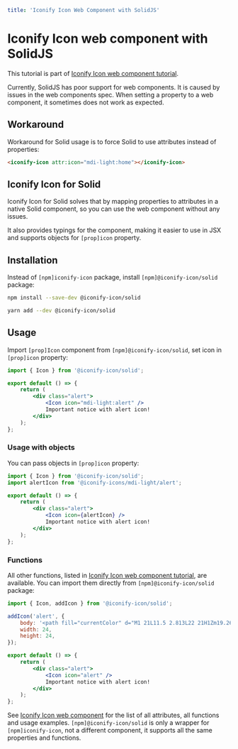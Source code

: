```yaml
title: 'Iconify Icon Web Component with SolidJS'
```

# Iconify Icon web component with SolidJS

This tutorial is part of [Iconify Icon web component tutorial](./index.md).

Currently, SolidJS has poor support for web components. It is caused by issues in the web components spec. When setting a property to a web component, it sometimes does not work as expected.

## Workaround

Workaround for Solid usage is to force Solid to use attributes instead of properties:

```html
<iconify-icon attr:icon="mdi-light:home"></iconify-icon>
```

## Iconify Icon for Solid

Iconify Icon for Solid solves that by mapping properties to attributes in a native Solid component, so you can use the web component without any issues.

It also provides typings for the component, making it easier to use in JSX and supports objects for `[prop]icon` property.

## Installation

Instead of `[npm]iconify-icon` package, install `[npm]@iconify-icon/solid` package:

```bash
npm install --save-dev @iconify-icon/solid
```

```bash
yarn add --dev @iconify-icon/solid
```

## Usage

Import `[prop]Icon` component from `[npm]@iconify-icon/solid`, set icon in `[prop]icon` property:

```jsx
import { Icon } from '@iconify-icon/solid';

export default () => {
	return (
		<div class="alert">
			<Icon icon="mdi-light:alert" />
			Important notice with alert icon!
		</div>
	);
};
```

### Usage with objects

You can pass objects in `[prop]icon` property:

```jsx
import { Icon } from '@iconify-icon/solid';
import alertIcon from '@iconify-icons/mdi-light/alert';

export default () => {
	return (
		<div class="alert">
			<Icon icon={alertIcon} />
			Important notice with alert icon!
		</div>
	);
};
```

### Functions

All other functions, listed in [Iconify Icon web component tutorial](./index.md#functions), are available. You can import them directly from `[npm]@iconify-icon/solid` package:

```jsx
import { Icon, addIcon } from '@iconify-icon/solid';

addIcon('alert', {
	body: '<path fill="currentColor" d="M1 21L11.5 2.813L22 21H1Zm19.268-1L11.5 4.813L2.732 20h17.536ZM11 14v-4h1v4h-1Zm0 2h1v2h-1v-2Z"/>',
	width: 24,
	height: 24,
});

export default () => {
	return (
		<div class="alert">
			<Icon icon="alert" />
			Important notice with alert icon!
		</div>
	);
};
```

See [Iconify Icon web component](./index.md) for the list of all attributes, all functions and usage examples. `[npm]@iconify-icon/solid` is only a wrapper for `[npm]iconify-icon`, not a different component, it supports all the same properties and functions.
